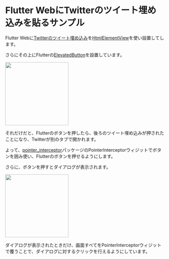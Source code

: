 # Flutter WebにTwitterのツイート埋め込みを貼るサンプル

Flutter Webに[Twitterのツイート埋め込み](https://help.twitter.com/ja/using-twitter/embed-twitter-feed)を[HtmlElementView](https://api.flutter.dev/flutter/widgets/HtmlElementView/HtmlElementView.html)を使い設置してします。

さらにその上にFlutterの[ElevatedButton](https://api.flutter.dev/flutter/material/ElevatedButton-class.html)を設置しています。

<img src="https://raw.githubusercontent.com/tfandkusu/flutter_web_embed_twitter_sample/main/img/ss1.png" width="200">

それだけだと、Flutterのボタンを押したら、後ろのツイート埋め込みが押されたことになり、Twitterが別のタブで開かれます。

よって、[pointer_interceptor](https://pub.dev/packages/pointer_interceptor)パッケージのPointerInterceptorウィジットでボタンを囲み使い、Flutterのボタンを押せるようにします。

さらに、ボタンを押すとダイアログが表示されます。

<img src="https://raw.githubusercontent.com/tfandkusu/flutter_web_embed_twitter_sample/main/img/ss2.png" width="200">

ダイアログが表示されたときだけ、画面すべてをPointerInterceptorウィジットで覆うことで、ダイアログに対するクリックを行えるようにしています。




